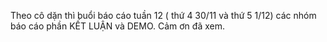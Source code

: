 Theo cô dặn thì buổi báo cáo tuần 12 ( thứ 4 30/11 và thứ 5 1/12) các nhóm báo cáo phần KẾT LUẬN và DEMO.
Cảm ơn đã xem.
